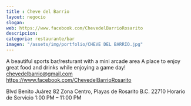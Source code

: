 ```yaml
---
title : Cheve del Barrio
layout: negocio
slogan: 
web: https://www.facebook.com/ChevedelBarrioRosarito
descripcion: 
categoria: restaurante/bar
imagen: "/assets/img/portfolio/CHEVE DEL BARRIO.jpg"
---
```


A beautiful sports bar/resturant with a mini arcade area A place to enjoy great food and drinks while enjoying a game day!
chevedelbarrio@gmail.com
https://www.facebook.com/ChevedelBarrioRosarito

Blvd Benito Juárez 82
Zona Centro, Playas de Rosarito B.C. 22710
Horario de Servicio 
1:00 PM – 11:00 PM